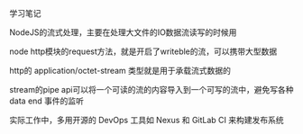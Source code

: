 学习笔记

NodeJS的流式处理，主要在处理大文件的IO数据流读写的时候用

node http模块的request方法，就是开启了writeble的流，可以携带大型数据

http的 application/octet-stream 类型就是用于承载流式数据的

stream的pipe api可以将一个可读的流的内容导入到一个可写的流中，避免写各种 data end 事件的监听

实际工作中，多用开源的 DevOps 工具如 Nexus 和 GitLab CI 来构建发布系统